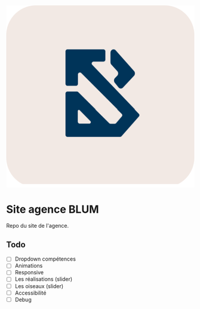 ![Logo Agence Blum](img/logo-blum-header.svg)

# Site agence BLUM
Repo du site de l'agence.

## Todo

- [ ] Dropdown compétences
- [ ] Animations
- [ ] Responsive
- [ ] Les réalisations (slider)
- [ ] Les oiseaux (slider)
- [ ] Accessibilité
- [ ] Debug
